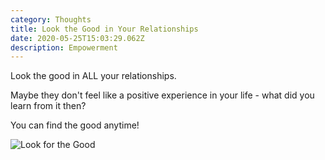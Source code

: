 ```yaml
---
category: Thoughts
title: Look the Good in Your Relationships
date: 2020-05-25T15:03:29.062Z
description: Empowerment
---
```

Look the good in ALL your relationships.

Maybe they don't feel like a positive experience in your life - what did you learn from it then? 

You can find the good anytime!

![Look for the Good](/img/findthegood.jpg "Look for the Good")